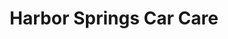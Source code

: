 ---
title: "Harbor Springs Car Care"
url: /harbor-springs/harbor-springs-car-care/
shop: car repair
---